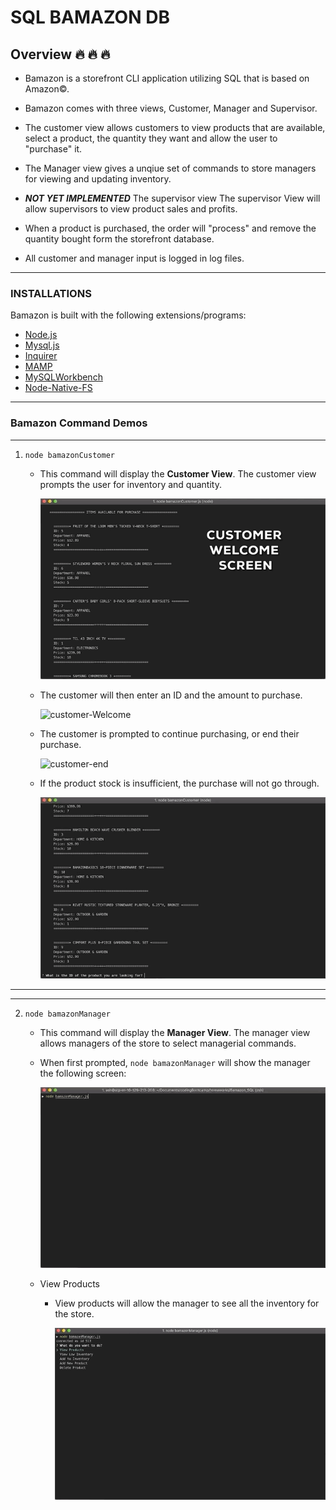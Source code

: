 # SQL BAMAZON DB

## Overview :fire: :fire: :fire:

* Bamazon is a storefront CLI application utilizing SQL that is based on Amazon©.

* Bamazon comes with three views, Customer, Manager and Supervisor.

* The customer view allows customers to view products that are available, select a product, the quantity they want and allow the user to "purchase" it.

* The Manager view gives a unqiue set of commands to store managers for viewing and updating inventory.

* ***NOT YET IMPLEMENTED*** The supervisor view The supervisor View will allow supervisors to view product sales and profits.

* When a product is purchased, the order will "process" and remove the quantity bought form the storefront database.

* All customer and manager input is logged in log files.

***

### INSTALLATIONS

Bamazon is built with the following extensions/programs:

* [Node.js](https://nodejs.org/en/)
* [Mysql.js](https://www.npmjs.com/package/mysql)
* [Inquirer](https://www.npmjs.com/package/inquirer)
* [MAMP](https://MAMP.info/en/downloads/)
* [MySQLWorkbench](https://dev.mysql.com/downloads/workbench/)
* [Node-Native-FS](https://nodejs.org/api/fs.html)

***

### Bamazon Command Demos

***

1. `node bamazonCustomer`

    * This command will display the **Customer View**. The customer view prompts the user for inventory and quantity.

        ![customer-Demo](./images/CUSTOMER_WELCOME_SCREEN.gif)

    * The customer will then enter an ID and the amount to purchase.

        ![customer-Welcome](./images/Customer_Purchase_Demo.gif)

    * The customer is prompted to continue purchasing, or end their purchase.

        ![customer-end](./images/Customer_end_demo.gif)

    * If the product stock is insufficient, the purchase will not go through.

        ![customer-Error](./images/Customer_Error.gif)

***
***

2. `node bamazonManager`

    * This command will display the **Manager View**. The manager view allows managers of the store to select managerial commands.

    * When first prompted, `node bamazonManager` will show the manager the following screen:

        ![Manager-Welcome](./images/Manager_Welcome_Demo.gif)

    * View Products

        * View products will allow the manager to see all the inventory for the store.

            ![manager-View](./images/Manager_View_Products.gif)